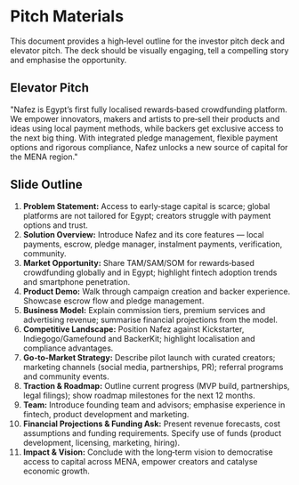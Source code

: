 # Pitch Materials

This document provides a high‑level outline for the investor pitch deck and elevator pitch.  The deck should be visually engaging, tell a compelling story and emphasise the opportunity.

## Elevator Pitch

"Nafez is Egypt’s first fully localised rewards‑based crowdfunding platform.  We empower innovators, makers and artists to pre‑sell their products and ideas using local payment methods, while backers get exclusive access to the next big thing.  With integrated pledge management, flexible payment options and rigorous compliance, Nafez unlocks a new source of capital for the MENA region."

## Slide Outline

1. **Problem Statement:** Access to early‑stage capital is scarce; global platforms are not tailored for Egypt; creators struggle with payment options and trust.
2. **Solution Overview:** Introduce Nafez and its core features — local payments, escrow, pledge manager, instalment payments, verification, community.
3. **Market Opportunity:** Share TAM/SAM/SOM for rewards‑based crowdfunding globally and in Egypt; highlight fintech adoption trends and smartphone penetration.
4. **Product Demo:** Walk through campaign creation and backer experience.  Showcase escrow flow and pledge management.
5. **Business Model:** Explain commission tiers, premium services and advertising revenue; summarise financial projections from the model.
6. **Competitive Landscape:** Position Nafez against Kickstarter, Indiegogo/Gamefound and BackerKit; highlight localisation and compliance advantages.
7. **Go‑to‑Market Strategy:** Describe pilot launch with curated creators; marketing channels (social media, partnerships, PR); referral programs and community events.
8. **Traction & Roadmap:** Outline current progress (MVP build, partnerships, legal filings); show roadmap milestones for the next 12 months.
9. **Team:** Introduce founding team and advisors; emphasise experience in fintech, product development and marketing.
10. **Financial Projections & Funding Ask:** Present revenue forecasts, cost assumptions and funding requirements.  Specify use of funds (product development, licensing, marketing, hiring).
11. **Impact & Vision:** Conclude with the long‑term vision to democratise access to capital across MENA, empower creators and catalyse economic growth.
